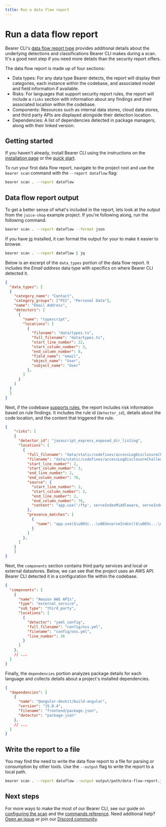 ```yaml
---
title: Run a data flow report
---
```


# Run a data flow report

Bearer CLI's [data flow report type](/explanations/reports/#data-flow-report) provides additional details about the underlying detections and classifications Bearer CLI makes during a scan. It's a good next step if you need more details than the security report offers.

The data flow report is made up of four sections:

- Data types: For any data type Bearer detects, the report will display their categories, each instance within the codebase, and associated model and field information if available.
- Risks: For languages that support security report rules, the report will include a `risks` section with information about any findings and their associated location within the codebase. 
- Components: Resources such as internal data stores, cloud data stores, and third party APIs are displayed alongside their detection location.
- Dependencies: A list of dependencies detected in package managers, along with their linked version.

## Getting started

If you haven't already, install Bearer CLI using the instructions on the [installation page](/reference/installation/) or the [quick start](/quickstart/). 

To run your first data flow report, navigate to the project root and use the `bearer scan` command with the `--report dataflow` flag:

```bash
bearer scan . --report dataflow
```

## Data flow report output

To get a better sense of what's included in the report, lets look at the output from the `juice-shop` example project. If you're following along, run the following command.

```bash
bearer scan . --report dataflow --format json
```

If you have [jq](https://stedolan.github.io/jq/) installed, it can format the output for your to make it easier to browse.

```bash
bearer scan . --report dataflow | jq
```

Below is an excerpt of the `data_types` portion of the data flow report. It includes the *Email address* data type with specifics on where Bearer CLI detected it.

```json
{
  "data_types": [
  {
    "category_name": "Contact",
    "category_groups": ["PII", "Personal Data"],
    "name": "Email Address",
    "detectors": [
      {
        "name": "typescript",
        "locations": [
          {
            "filename": "data/types.ts",
            "full_filename": "data/types.ts",
            "start_line_number": 22,
            "start_column_number": 3,
            "end_column_number": 8,
            "field_name": "email",
            "object_name": "User",
            "subject_name": "User"
          },
        ]
      }
    ]
  }
  ]
}
```

Next, if the codebase [supports rules](/reference/supported-languages/), the report includes risk information based on rule findings. It includes the rule id (`detector_id`), details about the code location, and the content that triggered the rule.

```json
{
    "risks": [
    {
      "detector_id": "javascript_express_exposed_dir_listing",
      "locations": [
        {
          "full_filename": "data/static/codefixes/accessLogDisclosureChallenge_1_correct.ts",
          "filename": "data/static/codefixes/accessLogDisclosureChallenge_1_correct.ts",
          "start_line_number": 2,
          "start_column_number": 3,
          "end_line_number": 2,
          "end_column_number": 76,
          "source": {
            "start_line_number": 2,
            "start_column_number": 3,
            "end_line_number": 2,
            "end_column_number": 76,
            "content": "app.use('/ftp', serveIndexMiddleware, serveIndex('ftp', { icons: true }))"
          },
          "presence_matches": [
            {
              "name": "app.use($\u003c...\u003eserveIndex()$\u003c...\u003e)\n"
            }
          ]
        },
      ]
    }
    ]
}
```

Next, the `components` section contains third party services and local or external datastores. Below, we can see that the project uses an AWS API. Bearer CLI detected it in a configuration file within the codebase.

```json
{
  "components": [
    {
      "name": "Amazon AWS APIs",
      "type": "external_service",
      "sub_type": "third_party",
      "locations": [
        {
          "detector": "yaml_config",
          "full_filename": "config/oss.yml",
          "filename": "config/oss.yml",
          "line_number": 36
        }
      ]
    },
    // ...
  ]
}
```

Finally, the `dependencies` portion analyzes package details for each language and collects details about a project's installed dependencies.

```json
{
  "dependencies": [
    {
      "name": "@angular-devkit/build-angular",
      "version": "15.0.4",
      "filename": "frontend/package.json",
      "detector": "package-json"
    },
    // ...
  ]
}
```

## Write the report to a file

You may find the need to write the data flow report to a file for parsing or consumption by other tools. Use the `--output` flag to write the report to a local path.

```bash
bearer scan . --report dataflow --output output/path/data-flow-report.json
```

## Next steps

For more ways to make the most of our Bearer CLI, see our guide on [configuring the scan](/guides/configure-scan/) and the [commands reference](/reference/commands/). Need additional help? [Open an issue]({{meta.links.issues}}) or join our [Discord community]({{meta.links.discord}}).